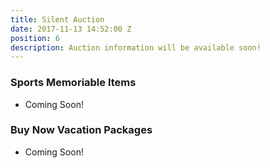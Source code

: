 ```yaml
---
title: Silent Auction
date: 2017-11-13 14:52:00 Z
position: 6
description: Auction information will be available soon!
---
```


### Sports Memoriable Items
* Coming Soon!

### Buy Now Vacation Packages
* Coming Soon!


